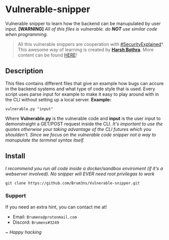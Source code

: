 # Vulnerable-snipper
Vulnerable snipper to learn how the backend can be manupulated by user input.
**[WARNING]** *All of this files is vulnerable. do **NOT** use similar code when programming.*

> All this vulnerable snippers are cooperation with [#SecurityExplained](https://twitter.com/hashtag/SecurityExplained?src=hashtag_click)*. This awesome way of learning
> is created by **[Harsh Bothra](https://twitter.com/harshbothra_)**. More content can be found [HERE](https://github.com/harsh-bothra/SecurityExplained)!



## Description
This files contains different files that give an example how bugs can accure in the backend systems and what type of code style that is used.
Every script uses parse input for example to make it easy to play around with in the CLI without setting up a local server.
**Example:**
```
vulnerable.py "input"
```
Where **Vulnerable.py** is the vulnerable code and **input** is the user input to demonstraight a GET/POST request inside the CLI.
*It's important to use the quotes otherwise your taking advantage of the CLI futures which you shoulden't. Since we focus on the vulnerable code snipper not a way to *manupulate* the terminal syntax itself.*

## Install
*I recommend you run all code inside a docker/sandbox enviroment (if it's a webserver involved). No snipper will EVER need root privilegas to work*
```
git clone https://github.com/Brum3ns/Vulnerable-snipper.git
```


### Support
If you need an extra hint, you can contact me at!
* Email: `Brumens@protonmail.com`
* Discord: `Brumens#3249`

~ *Happy hacking*

